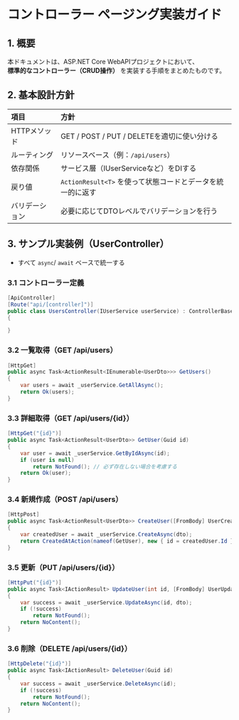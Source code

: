 # コントローラー ページング実装ガイド

## 1. 概要

本ドキュメントは、ASP.NET Core WebAPIプロジェクトにおいて、  
**標準的なコントローラー（CRUD操作）** を実装する手順をまとめたものです。


## 2. 基本設計方針

| 項目           | 方針                                                       |
| :------------- | :--------------------------------------------------------- |
| HTTPメソッド   | GET / POST / PUT / DELETEを適切に使い分ける                |
| ルーティング   | リソースベース（例：`/api/users`）                         |
| 依存関係       | サービス層（IUserServiceなど）をDIする                     |
| 戻り値         | `ActionResult<T>` を使って状態コードとデータを統一的に返す |
| バリデーション | 必要に応じてDTOレベルでバリデーションを行う                |


## 3. サンプル実装例（UserController）
- すべて `async`/ `await` ベースで統一する
### 3.1 コントローラー定義

```csharp
[ApiController]
[Route("api/[controller]")]
public class UsersController(IUserService userService) : ControllerBase
{

}
```
### 3.2 一覧取得（GET /api/users）
```csharp
[HttpGet]
public async Task<ActionResult<IEnumerable<UserDto>>> GetUsers()
{
    var users = await _userService.GetAllAsync();
    return Ok(users);
}
```

### 3.3 詳細取得（GET /api/users/{id}）
```csharp
[HttpGet("{id}")]
public async Task<ActionResult<UserDto>> GetUser(Guid id)
{
    var user = await _userService.GetByIdAsync(id);
    if (user is null)
        return NotFound(); // 必ず存在しない場合を考慮する
    return Ok(user);
}
```

### 3.4 新規作成（POST /api/users）
```csharp
[HttpPost]
public async Task<ActionResult<UserDto>> CreateUser([FromBody] UserCreateDto dto)
{
    var createdUser = await _userService.CreateAsync(dto);
    return CreatedAtAction(nameof(GetUser), new { id = createdUser.Id }, createdUser);
}
```

### 3.5 更新（PUT /api/users/{id}）
```csharp
[HttpPut("{id}")]
public async Task<IActionResult> UpdateUser(int id, [FromBody] UserUpdateDto dto)
{
    var success = await _userService.UpdateAsync(id, dto);
    if (!success)
        return NotFound();
    return NoContent();
}
```

### 3.6 削除（DELETE /api/users/{id}）
```csharp
[HttpDelete("{id}")]
public async Task<IActionResult> DeleteUser(Guid id)
{
    var success = await _userService.DeleteAsync(id);
    if (!success)
        return NotFound();
    return NoContent();
}
```
